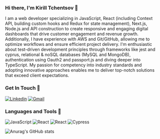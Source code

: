 ### Hi there, I'm Kirill Tchentsov 👋
I am a web developer specializing in JavaScript, React (including Context API, building custom hooks and Redux for state management), Next.js, Node.js and API construction to create responsive and engaging digital dashboards that drive customer engagement and revenue growth. Additionally, I have experience with AWS and Git/GitHub, allowing me to optimize workflows and ensure efficient project delivery. I'm enthusiastic about test-driven development principles through frameworks like jest and cyprus, relational & noSQL databases (MySQL and MongoDB), authentication using Oauth2 and passport.js and diving deeper into TypeScript. My passion for competency into industry standards and adopting innovative approaches enables me to deliver top-notch solutions that exceed client expectations.

### Get In Touch 📱
<a href="https://www.linkedin.com/in/kirill-tchentsov/"><img alt="Linkedin" src="https://img.shields.io/badge/LinkedIn-0077B5?style=for-the-badge&logo=linkedin&logoColor=white"/></a>
<a href="mailto:kirill.develops@gmail.com"><img alt="Gmail" src="https://img.shields.io/badge/Gmail-D14836?style=for-the-badge&logo=gmail&logoColor=white"/></a>

### Languages and Tools 🔧
<img alt="JavaScript" src="https://img.shields.io/badge/JavaScript-323330?style=for-the-badge&logo=javascript&logoColor=F7DF1E"/> <img alt="React" src="https://img.shields.io/badge/React?style=for-the-badge&logo=react&logoColor=61DAFB"> <img alt="React" src="https://img.shields.io/badge/React-20232A?style=for-the-badge&logo=react&logoColor=61DAFB"/> <img alt="Cypress" src="https://img.shields.io/badge/-cypress-%23E5E5E5?style=for-the-badge&logo=cypress&logoColor=058a5e"/>


![Anurag's GitHub stats](https://github-readme-stats.vercel.app/api?username=kirill-develops&show_icons=true&theme=nightowl)
<!--
**kirill-develops/kirill-develops** is a ✨ _special_ ✨ repository because its `README.md` (this file) appears on your GitHub profile.

Here are some ideas to get you started:

- 🔭 I’m currently working on ...
- 🌱 I’m currently learning ...
- 👯 I’m looking to collaborate on ...
- 🤔 I’m looking for help with ...
- 💬 Ask me about ...
- 📫 How to reach me: ...
- 😄 Pronouns: ...
- ⚡ Fun fact: ...
-->
